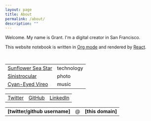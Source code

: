 ```yaml
---
layout: page
title: About
permalink: /about/
description: ""
---
```


Welcome. My name is Grant. I'm a digital creator in San Francisco.

This website notebook is written in [Org mode](https://orgmode.org/) and rendered by [React](https://reactjs.org/).

<br/>

|||
|-|-|
[Sunflower Sea Star](/) | technology
[Sinistrocular](https://sinistrocular.com) | photo 
[Cyan-Eyed Vireo](https://soundcloud.com/cyaneyedvireo) | music

<section class="table-cyan">

||||
|-|-|-|
[Twitter](https://twitter.com/helianthoides) | [GitHub](https://github.com/sunflowerseastar) | [LinkedIn](https://www.linkedin.com/in/grantsurlyn)

</section>
<section class="table-green">

||||
|-|-|-|
**[twitter/github username]** | @ | **[this domain]**

</section>
